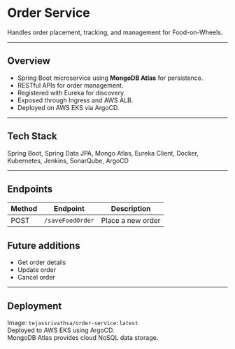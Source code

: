 # Order Service

Handles order placement, tracking, and management for Food-on-Wheels.

---

## Overview
- Spring Boot microservice using **MongoDB Atlas** for persistence.  
- RESTful APIs for order management.  
- Registered with Eureka for discovery.
- Exposed through Ingress and AWS ALB.
- Deployed on AWS EKS via ArgoCD.

---

## Tech Stack
Spring Boot, Spring Data JPA, Mongo Atlas, Eureka Client, Docker, Kubernetes, Jenkins, SonarQube, ArgoCD

---

## Endpoints
| Method | Endpoint | Description |
|---------|-----------|-------------|
| POST | `/saveFoodOrder` | Place a new order |

## Future additions
- Get order details
- Update order
- Cancel order

---

## Deployment
Image: `tejassrivathsa/order-service:latest`  
Deployed to AWS EKS using ArgoCD.  
MongoDB Atlas provides cloud NoSQL data storage.
